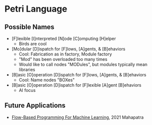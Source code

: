# Petri Language  

## Possible Names
* [F]lexible [I]nterpreted [N]ode [C]omputing [H]elper
    - Birds are cool
* [Mo]dular [D]ispatch for [F]lows, [A]gents, & [B]ehaviors
    - Cool: Fabrication as in factory, Module factory
    - "Mod" has been overloaded too many times
    - Would like to call nodes "MODules", but modules typically mean libraries
* [B]asic [O]operation [D]ispatch for [F]lows, [A]gents, & [B]ehaviors
    - Cool: Name nodes "BOXes"
* [B]asic [O]operation [D]ispatch for [F]lexible [A]gent [B]ehaviors
    - AI focus  

## Future Applications
* [Flow-Based Programming For Machine Learning](https://assets.researchsquare.com/files/rs-707294/v1_covered.pdf), 2021 Mahapatra
